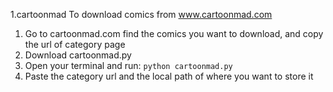 1.cartoonmad
To download comics from www.cartoonmad.com 
  1. Go to cartoonmad.com find the comics you want to download, and copy the url of category page
  2. Download cartoonmad.py
  3. Open your terminal and run:
  `python cartoonmad.py`
  4. Paste the category url and the local path of where you want to store it

